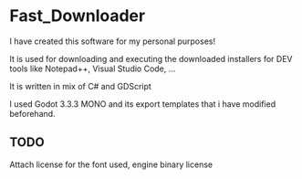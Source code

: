 # Fast_Downloader

I have created this software for my personal purposes!

It is used for downloading and executing the downloaded installers for DEV tools like Notepad++, Visual Studio Code, ...

It is written in mix of C# and GDScript

I used Godot 3.3.3 MONO and its export templates that i have modified beforehand.


## TODO

Attach license for the font used, engine binary license
